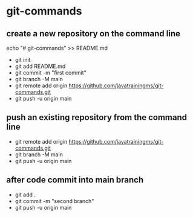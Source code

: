 # git-commands
## create a new repository on the command line
echo "# git-commands" >> README.md
- git init
- git add README.md
- git commit -m "first commit"
- git branch -M main
- git remote add origin https://github.com/javatrainingms/git-commands.git
- git push -u origin main

## push an existing repository from the command line
- git remote add origin https://github.com/javatrainingms/git-commands.git
- git branch -M main
- git push -u origin main


## after code commit into main branch 
- git add .
- git commit -m "second branch"
- git push -u origin main

